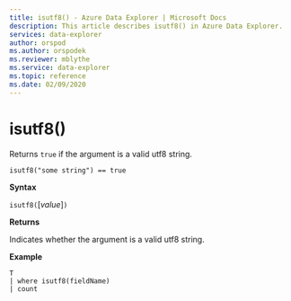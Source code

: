 ```yaml
---
title: isutf8() - Azure Data Explorer | Microsoft Docs
description: This article describes isutf8() in Azure Data Explorer.
services: data-explorer
author: orspod
ms.author: orspodek
ms.reviewer: mblythe
ms.service: data-explorer
ms.topic: reference
ms.date: 02/09/2020
---
```

# isutf8()

Returns `true` if the argument is a valid utf8 string.

```
isutf8("some string") == true
```

**Syntax**

`isutf8(`[*value*]`)`

**Returns**

Indicates whether the argument is a valid utf8 string.

**Example**
```
T
| where isutf8(fieldName)
| count
```